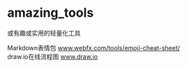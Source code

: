 # amazing_tools
或有趣或实用的轻量化工具


Markdown表情包     www.webfx.com/tools/emoji-cheat-sheet/  
draw.io在线流程图   www.draw.io
